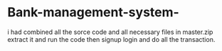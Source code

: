 # Bank-management-system-
i had combined all the sorce code and all necessary files in master.zip extract it and run the code then signup login and do all the transaction.
